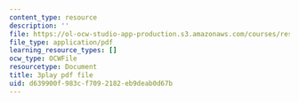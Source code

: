 ```yaml
---
content_type: resource
description: ''
file: https://ol-ocw-studio-app-production.s3.amazonaws.com/courses/res-9-003-brains-minds-and-machines-summer-course-summer-2015/d639900f983cf7092182eb9deab0d67b_IeD8VXfqPyQ.pdf
file_type: application/pdf
learning_resource_types: []
ocw_type: OCWFile
resourcetype: Document
title: 3play pdf file
uid: d639900f-983c-f709-2182-eb9deab0d67b
---
```

